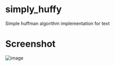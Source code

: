 # simply_huffy
Simple huffman algorithm implementation for text

# Screenshot

![image](https://user-images.githubusercontent.com/41357381/204156909-66dcbdcf-1168-44e0-9544-51007fb776c8.png)
